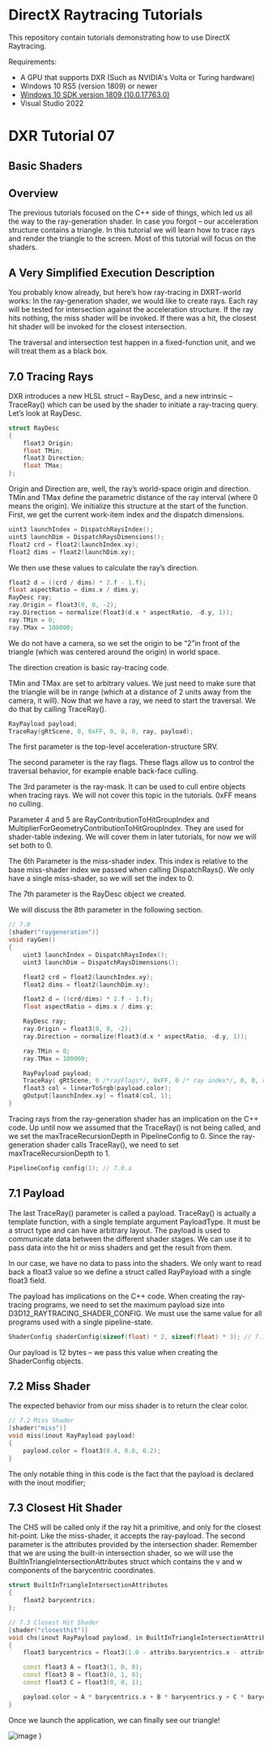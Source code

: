 DirectX Raytracing Tutorials
============
This repository contain tutorials demonstrating how to use DirectX Raytracing.

Requirements:
- A GPU that supports DXR (Such as NVIDIA's Volta or Turing hardware)
- Windows 10 RS5 (version 1809) or newer
- [Windows 10 SDK version 1809 (10.0.17763.0)](https://developer.microsoft.com/en-us/windows/downloads/sdk-archive)
- Visual Studio 2022

# DXR Tutorial 07
## Basic Shaders

## Overview
The previous tutorials focused on the C++ side of things, which led us all the way to the ray-generation shader. In case you forgot – our acceleration structure contains a triangle. In this tutorial we will learn how to trace rays and render the triangle to the screen. Most of this tutorial will focus on the shaders.

## A Very Simplified Execution Description
You probably know already, but here’s how ray-tracing in DXRT-world works:
In the ray-generation shader, we would like to create rays. Each ray will be tested for intersection against the acceleration structure. If the ray hits nothing, the miss shader will be invoked. If there was a hit, the closest hit shader will be invoked for the closest intersection.

The traversal and intersection test happen in a fixed-function unit, and we will treat them as a black box.

## 7.0 Tracing Rays
DXR introduces a new HLSL struct – RayDesc, and a new intrinsic – TraceRay() which can be used by the shader to initiate a ray-tracing query.
Let’s look at RayDesc.
```c++
struct RayDesc
{
	float3 Origin;
	float TMin;
	float3 Direction;
	float TMax;
};
```
Origin and Direction are, well, the ray’s world-space origin and direction.
TMin and TMax define the parametric distance of the ray interval (where 0 means the origin).
We initialize this structure at the start of the function. 
First, we get the current work-item index and the dispatch dimensions.
```c++
uint3 launchIndex = DispatchRaysIndex();
uint3 launchDim = DispatchRaysDimensions();
float2 crd = float2(launchIndex.xy);
float2 dims = float2(launchDim.xy);
```

We then use these values to calculate the ray’s direction.
```c++
float2 d = ((crd / dims) * 2.f - 1.f);
float aspectRatio = dims.x / dims.y;
RayDesc ray;
ray.Origin = float3(0, 0, -2);
ray.Direction = normalize(float3(d.x * aspectRatio, -d.y, 1));
ray.TMin = 0;
ray.TMax = 100000;
```

We do not have a camera, so we set the origin to be “2”in front of the triangle (which was centered around the origin) in world space.

The direction creation is basic ray-tracing code. 

TMin and TMax are set to arbitrary values. We just need to make sure that the triangle will be in range (which at a distance of 2 units away from the camera, it will).
Now that we have a ray, we need to start the traversal. We do that by calling TraceRay().
```c++
RayPayload payload;
TraceRay(gRtScene, 0, 0xFF, 0, 0, 0, ray, payload);
```
The first parameter is the top-level acceleration-structure SRV.

The second parameter is the ray flags. These flags allow us to control the traversal behavior, for example enable back-face culling.

The 3rd parameter is the ray-mask. It can be used to cull entire objects when tracing rays. We will not cover this topic in the tutorials. 0xFF means no culling.

Parameter 4 and 5 are RayContributionToHitGroupIndex and MultiplierForGeometryContributionToHitGroupIndex. They are used for shader-table indexing. We will cover them in later tutorials, for now we will set both to 0.

The 6th Parameter is the miss-shader index. This index is relative to the base miss-shader index we passed when calling DispatchRays(). We only have a single miss-shader, so we will set the index to 0.

The 7th parameter is the RayDesc object we created.

We will discuss the 8th parameter in the following section.

```c++
// 7.0
[shader("raygeneration")]
void rayGen()
{
    uint3 launchIndex = DispatchRaysIndex();
    uint3 launchDim = DispatchRaysDimensions();

    float2 crd = float2(launchIndex.xy);
    float2 dims = float2(launchDim.xy);

    float2 d = ((crd/dims) * 2.f - 1.f);
    float aspectRatio = dims.x / dims.y;

    RayDesc ray;
    ray.Origin = float3(0, 0, -2);
    ray.Direction = normalize(float3(d.x * aspectRatio, -d.y, 1));

    ray.TMin = 0;
    ray.TMax = 100000;

    RayPayload payload;
    TraceRay( gRtScene, 0 /*rayFlags*/, 0xFF, 0 /* ray index*/, 0, 0, ray, payload );
    float3 col = linearToSrgb(payload.color);
    gOutput[launchIndex.xy] = float4(col, 1);
}
```


Tracing rays from the ray-generation shader has an implication on the C++ code. Up until now we assumed that the TraceRay() is not being called, and we set the maxTraceRecursionDepth in PipelineConfig to 0. Since the ray-generation shader calls TraceRay(), we need to set maxTraceRecursionDepth to 1.
```c++
PipelineConfig config(1); // 7.0.a
```

## 7.1 Payload
The last TraceRay() parameter is called a payload. TraceRay() is actually a template function, with a single template argument PayloadType. It must be a struct type and can have arbitrary layout. The payload is used to communicate data between the different shader stages. We can use it to pass data into the hit or miss shaders and get the result from them.

In our case, we have no data to pass into the shaders. We only want to read back a float3 value so we define a struct called RayPayload with a single float3 field.

The payload has implications on the C++ code. When creating the ray-tracing programs, we need to set the maximum payload size into D3D12_RAYTRACING_SHADER_CONFIG. We must use the same value for all programs used with a single pipeline-state.
```c++
ShaderConfig shaderConfig(sizeof(float) * 2, sizeof(float) * 3); // 7.1 Payload
```

Our payload is 12 bytes – we pass this value when creating the ShaderConfig objects.
## 7.2 Miss Shader
The expected behavior from our miss shader is to return the clear color.
```c++
// 7.2 Miss Shader
[shader("miss")]
void miss(inout RayPayload payload)
{
    payload.color = float3(0.4, 0.6, 0.2);
}
```

The only notable thing in this code is the fact that the payload is declared with the inout modifier; 

## 7.3 Closest Hit Shader
The CHS will be called only if the ray hit a primitive, and only for the closest hit-point. Like the miss-shader, it accepts the ray-payload. The second parameter is the attributes provided by the intersection shader. Remember that we are using the built-in intersection shader, so we will use the BuiltInTriangleIntersectionAttributes struct which contains the v and w components of the barycentric coordinates.
```c++
struct BuiltInTriangleIntersectionAttributes
{
	float2 barycentrics;
};
```

```c++
// 7.3 Closest Hit Shader
[shader("closesthit")]
void chs(inout RayPayload payload, in BuiltInTriangleIntersectionAttributes attribs)
{
    float3 barycentrics = float3(1.0 - attribs.barycentrics.x - attribs.barycentrics.y, attribs.barycentrics.x, attribs.barycentrics.y);

    const float3 A = float3(1, 0, 0);
    const float3 B = float3(0, 1, 0);
    const float3 C = float3(0, 0, 1);

    payload.color = A * barycentrics.x + B * barycentrics.y + C * barycentrics.z;
}
```

Once we launch the application, we can finally see our triangle!

![image](https://user-images.githubusercontent.com/17934438/220754928-e7daed36-cd34-44cf-a028-2c551d8393df.png)
)
